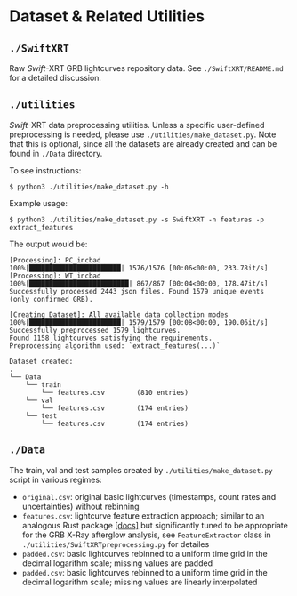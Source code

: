 # Dataset & Related Utilities

## `./SwiftXRT`
Raw *Swift*-XRT GRB lightcurves repository data. See `./SwiftXRT/README.md` for a detailed discussion.

## `./utilities`
*Swift*-XRT data preprocessing utilities. Unless a specific user-defined preprocessing is needed, please use `./utilities/make_dataset.py`. Note that this is optional, since all the datasets are already created and can be found in `./Data` directory. 

To see instructions:
```
$ python3 ./utilities/make_dataset.py -h
```

Example usage:
```
$ python3 ./utilities/make_dataset.py -s SwiftXRT -n features -p extract_features    
```
The output would be:
```
[Processing]: PC_incbad
100%|███████████████████████| 1576/1576 [00:06<00:00, 233.78it/s]
[Processing]: WT_incbad
100%|█████████████████████████| 867/867 [00:04<00:00, 178.47it/s]
Successfully processed 2443 json files. Found 1579 unique events
(only confirmed GRB).

[Creating Dataset]: All available data collection modes
100%|███████████████████████| 1579/1579 [00:08<00:00, 190.06it/s]
Successfully preprocessed 1579 lightcurves.
Found 1158 lightcurves satisfying the requirements.
Preprocessing algorithm used: `extract_features(...)`

Dataset created:
.
└── Data
    └── train
        └── features.csv        (810 entries)
    └── val
        └── features.csv        (174 entries)
    └── test
        └── features.csv        (174 entries)
```

## `./Data`
The train, val and test samples created by `./utilities/make_dataset.py` script in various regimes:

- `original.csv`: original basic lightcurves (timestamps, count rates and uncertainties) without rebinning
- `features.csv`: lightcurve feature extraction approach; similar to an analogous Rust package [[docs]](https://docs.rs/light-curve-feature/latest/light_curve_feature/features/index.html) but significantly tuned to be appropriate for the GRB X-Ray afterglow analysis, see `FeatureExtractor` class in `./utilities/SwiftXRTpreprocessing.py` for detailes
- `padded.csv`: basic lightcurves rebinned to a uniform time grid in the decimal logarithm scale; missing values are padded
- `padded.csv`: basic lightcurves rebinned to a uniform time grid in the decimal logarithm scale; missing values are linearly interpolated
